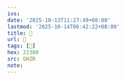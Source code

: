 ```yaml
---
ivs:
date: '2025-10-13T11:27:49+08:00'
lastmod: '2025-10-14T06:42:22+08:00'
title: 󰙿
url: 󰙿
tags: [𢎀]
hex: 22380
src: GHZR
note:
---
```


